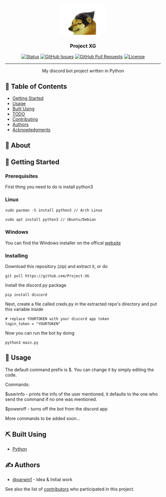 <p align="center">
  <a href="" rel="noopener">
 <img width=150px height=100px src="resources/p_logo.png" alt="Project logo"></a>
</p>

<h3 align="center">Project XG</h3>

<div align="center">

[![Status](https://img.shields.io/badge/status-active-success.svg)]()
[![GitHub Issues](https://img.shields.io/github/issues/xarwin1/Project-XG)](https://github.com/xarwin1/Project-XG/issues)
[![GitHub Pull Requests](https://img.shields.io/github/issues-pr/xarwin1/Project-XG)](https://github.com/kylelobo/The-Documentation-Compendium/pulls)
[![License](https://img.shields.io/badge/license-MIT-blue.svg)](/LICENSE)

</div>

---

<p align="center"> My discord bot project written in Python
    <br> 
</p>

## 📝 Table of Contents


- [Getting Started](#getting_started)
- [Usage](#usage)
- [Built Using](#built_using)
- [TODO](../TODO.md)
- [Contributing](../CONTRIBUTING.md)
- [Authors](#authors)
- [Acknowledgments](#acknowledgement)

## 🧐 About <a name = "about"></a>



## 🏁 Getting Started <a name = "getting_started"></a>



### Prerequisites

First thing you need to do is install python3

### Linux
```
sudo pacman -S install python3 // Arch Linux
```
```
sudo apt install python3 // Ubuntu/Debian
```
### Windows

You can find the Windows installer on the offical [website](https://python.org)



### Installing


Download this repository (zip) and extract it, or do

```
git pull https://github.com/Project-XG
```

Install the discord.py package

```
pip install discord
```

Next, create a file called creds.py in the extracted repo's directory and put this variable inside
```
# replace YOURTOKEN with your discord app token
login_token = "YOURTOKEN"
```
Now you can run the bot by doing
```
python3 main.py
```




## 🎈 Usage <a name="usage"></a>

The default command prefix is $. You can change it by simply editing the code. 

Commands:

$userinfo - prints the info of the user mentioned, it defaults to the one who send the command if no one was mentioned.

$poweroff - turns off the bot from the discord app


More commands to be added soon...



## ⛏️ Built Using <a name = "built_using"></a>

- [Python](https://www.python.org/)


## ✍️ Authors <a name = "authors"></a>

- [@xarwin1](https://github.com/xarwin1) - Idea & Initial work

See also the list of [contributors](https://github.com/xarwin1/Project-XG/contributors) who participated in this project.


